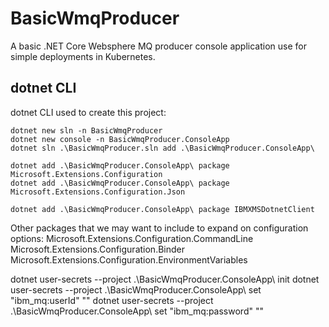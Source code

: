 # BasicWmqProducer

A basic .NET Core Websphere MQ producer console application use for simple deployments in Kubernetes.

## dotnet CLI

dotnet CLI used to create this project:

```ps1: In C:\src\github.com\ongzhixian\BasicWmqProducer
dotnet new sln -n BasicWmqProducer
dotnet new console -n BasicWmqProducer.ConsoleApp
dotnet sln .\BasicWmqProducer.sln add .\BasicWmqProducer.ConsoleApp\

dotnet add .\BasicWmqProducer.ConsoleApp\ package Microsoft.Extensions.Configuration
dotnet add .\BasicWmqProducer.ConsoleApp\ package Microsoft.Extensions.Configuration.Json

dotnet add .\BasicWmqProducer.ConsoleApp\ package IBMXMSDotnetClient
```

Other packages that we may want to include to expand on configuration options:
Microsoft.Extensions.Configuration.CommandLine
Microsoft.Extensions.Configuration.Binder
Microsoft.Extensions.Configuration.EnvironmentVariables 

dotnet user-secrets --project .\BasicWmqProducer.ConsoleApp\ init
dotnet user-secrets --project .\BasicWmqProducer.ConsoleApp\ set "ibm_mq:userId" "<user-id>"
dotnet user-secrets --project .\BasicWmqProducer.ConsoleApp\ set "ibm_mq:password" "<user-password>"
